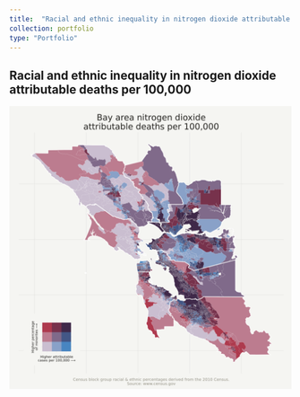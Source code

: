 ```yaml
---
title:  "Racial and ethnic inequality in nitrogen dioxide attributable deaths"
collection: portfolio
type: "Portfolio"
---
```

## Racial and ethnic inequality in nitrogen dioxide attributable deaths per 100,000
<img src='/images/disparities.PNG'>

